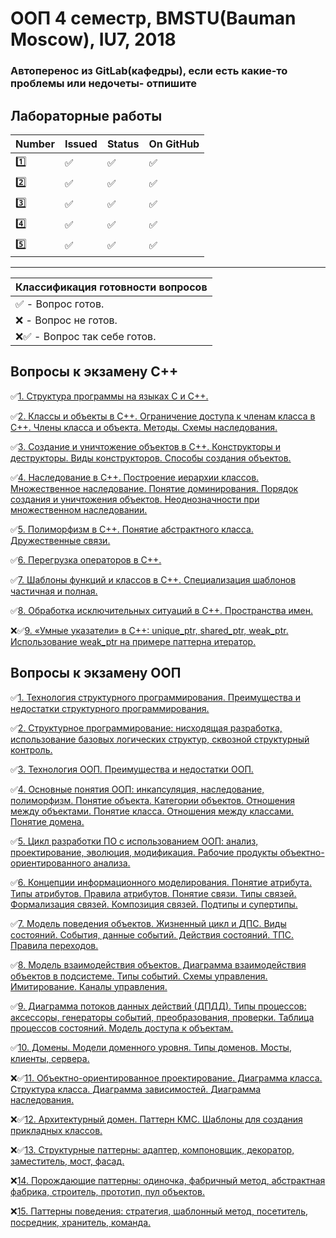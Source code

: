 # ООП 4 семестр, BMSTU(Bauman Moscow), IU7, 2018

### Автоперенос из GitLab(кафедры), если есть какие-то проблемы или недочеты- отпишите

<h2>Лабораторные работы</h2>

| Number | Issued | Status | On GitHub |
|------|---|------|----------|
| :one: | :white_check_mark: | :white_check_mark: | :white_check_mark: |
| :two: | :white_check_mark: | :white_check_mark: | :white_check_mark: |
| :three: | :white_check_mark: | :white_check_mark: | :white_check_mark: |
| :four: | :white_check_mark: | :white_check_mark: | :white_check_mark: |
| :five: | :white_check_mark: | :white_check_mark: |:white_check_mark: |

---

|Классификация готовности вопросов|
|---|
|:white_check_mark: - Вопрос готов.|
|:x: - Вопрос не готов.|
|:x::white_check_mark: - Вопрос так себе готов.|

<h2>Вопросы к экзамену C++</h2>

:white_check_mark:[1.	Структура программы на языках С и С++.](https://github.com/zakolm/OOP/wiki/1.%D0%A1%D1%82%D1%80%D1%83%D0%BA%D1%82%D1%83%D1%80%D0%B0-%D0%BF%D1%80%D0%BE%D0%B3%D1%80%D0%B0%D0%BC%D0%BC%D1%8B-%D0%BD%D0%B0-%D1%8F%D0%B7%D1%8B%D0%BA%D0%B0%D1%85-%D0%A1-%D0%B8-%D0%A1--.)

:white_check_mark:[2.	Классы и объекты в С++. Ограничение доступа к членам класса в С++. Члены класса и объекта. Методы. Схемы наследования.](https://github.com/zakolm/OOP/wiki/2.%D0%9A%D0%BB%D0%B0%D1%81%D1%81%D1%8B-%D0%B8-%D0%BE%D0%B1%D1%8A%D0%B5%D0%BA%D1%82%D1%8B-%D0%B2-%D0%A1--.-%D0%9E%D0%B3%D1%80%D0%B0%D0%BD%D0%B8%D1%87%D0%B5%D0%BD%D0%B8%D0%B5-%D0%B4%D0%BE%D1%81%D1%82%D1%83%D0%BF%D0%B0-%D0%BA-%D1%87%D0%BB%D0%B5%D0%BD%D0%B0%D0%BC-%D0%BA%D0%BB%D0%B0%D1%81%D1%81%D0%B0-%D0%B2-%D0%A1--.-%D0%A7%D0%BB%D0%B5%D0%BD%D1%8B-%D0%BA%D0%BB%D0%B0%D1%81%D1%81%D0%B0-%D0%B8-%D0%BE%D0%B1%D1%8A%D0%B5%D0%BA%D1%82%D0%B0.-%D0%9C%D0%B5%D1%82%D0%BE%D0%B4%D1%8B.-%D0%A1%D1%85%D0%B5%D0%BC%D1%8B-%D0%BD%D0%B0%D1%81%D0%BB%D0%B5%D0%B4%D0%BE%D0%B2%D0%B0%D0%BD%D0%B8%D1%8F.)

:white_check_mark:[3.	Создание и уничтожение объектов в С++. Конструкторы и деструкторы. Виды конструкторов. Способы создания объектов.](https://github.com/zakolm/OOP/wiki/3.%D0%A1%D0%BE%D0%B7%D0%B4%D0%B0%D0%BD%D0%B8%D0%B5-%D0%B8-%D1%83%D0%BD%D0%B8%D1%87%D1%82%D0%BE%D0%B6%D0%B5%D0%BD%D0%B8%D0%B5-%D0%BE%D0%B1%D1%8A%D0%B5%D0%BA%D1%82%D0%BE%D0%B2-%D0%B2-%D0%A1--.-%D0%9A%D0%BE%D0%BD%D1%81%D1%82%D1%80%D1%83%D0%BA%D1%82%D0%BE%D1%80%D1%8B-%D0%B8-%D0%B4%D0%B5%D1%81%D1%82%D1%80%D1%83%D0%BA%D1%82%D0%BE%D1%80%D1%8B.-%D0%92%D0%B8%D0%B4%D1%8B-%D0%BA%D0%BE%D0%BD%D1%81%D1%82%D1%80%D1%83%D0%BA%D1%82%D0%BE%D1%80%D0%BE%D0%B2.-%D0%A1%D0%BF%D0%BE%D1%81%D0%BE%D0%B1%D1%8B-%D1%81%D0%BE%D0%B7%D0%B4%D0%B0%D0%BD%D0%B8%D1%8F-%D0%BE%D0%B1%D1%8A%D0%B5%D0%BA%D1%82%D0%BE%D0%B2.)

:white_check_mark:[4.	Наследование в С++. Построение иерархии классов. Множественное наследование. Понятие доминирования. Порядок создания и уничтожения объектов. Неоднозначности при множественном наследовании.](https://github.com/zakolm/OOP/wiki/4.%D0%9D%D0%B0%D1%81%D0%BB%D0%B5%D0%B4%D0%BE%D0%B2%D0%B0%D0%BD%D0%B8%D0%B5-%D0%B2-%D0%A1--.-%D0%9F%D0%BE%D1%81%D1%82%D1%80%D0%BE%D0%B5%D0%BD%D0%B8%D0%B5-%D0%B8%D0%B5%D1%80%D0%B0%D1%80%D1%85%D0%B8%D0%B8-%D0%BA%D0%BB%D0%B0%D1%81%D1%81%D0%BE%D0%B2.-%D0%9C%D0%BD%D0%BE%D0%B6%D0%B5%D1%81%D1%82%D0%B2%D0%B5%D0%BD%D0%BD%D0%BE%D0%B5-%D0%BD%D0%B0%D1%81%D0%BB%D0%B5%D0%B4%D0%BE%D0%B2%D0%B0%D0%BD%D0%B8%D0%B5.-%D0%9F%D0%BE%D0%BD%D1%8F%D1%82%D0%B8%D0%B5-%D0%B4%D0%BE%D0%BC%D0%B8%D0%BD%D0%B8%D1%80%D0%BE%D0%B2%D0%B0%D0%BD%D0%B8%D1%8F.-%D0%9F%D0%BE%D1%80%D1%8F%D0%B4%D0%BE%D0%BA-%D1%81%D0%BE%D0%B7%D0%B4%D0%B0%D0%BD%D0%B8%D1%8F-%D0%B8-%D1%83%D0%BD%D0%B8%D1%87%D1%82%D0%BE%D0%B6%D0%B5%D0%BD%D0%B8%D1%8F-%D0%BE%D0%B1%D1%8A%D0%B5%D0%BA%D1%82%D0%BE%D0%B2.-%D0%9D%D0%B5%D0%BE%D0%B4%D0%BD%D0%BE%D0%B7%D0%BD%D0%B0%D1%87%D0%BD%D0%BE%D1%81%D1%82%D0%B8-%D0%BF%D1%80%D0%B8-%D0%BC%D0%BD%D0%BE%D0%B6%D0%B5%D1%81%D1%82%D0%B2%D0%B5%D0%BD%D0%BD%D0%BE%D0%BC-%D0%BD%D0%B0%D1%81%D0%BB%D0%B5%D0%B4%D0%BE%D0%B2%D0%B0%D0%BD%D0%B8%D0%B8.)

:white_check_mark:[5.	Полиморфизм в С++. Понятие абстрактного класса. Дружественные связи.](https://github.com/zakolm/OOP/wiki/5.%D0%9F%D0%BE%D0%BB%D0%B8%D0%BC%D0%BE%D1%80%D1%84%D0%B8%D0%B7%D0%BC-%D0%B2-%D0%A1--.-%D0%9F%D0%BE%D0%BD%D1%8F%D1%82%D0%B8%D0%B5-%D0%B0%D0%B1%D1%81%D1%82%D1%80%D0%B0%D0%BA%D1%82%D0%BD%D0%BE%D0%B3%D0%BE-%D0%BA%D0%BB%D0%B0%D1%81%D1%81%D0%B0.-%D0%94%D1%80%D1%83%D0%B6%D0%B5%D1%81%D1%82%D0%B2%D0%B5%D0%BD%D0%BD%D1%8B%D0%B5-%D1%81%D0%B2%D1%8F%D0%B7%D0%B8.)

:white_check_mark:[6.	Перегрузка операторов в С++.](https://github.com/zakolm/OOP/wiki/6.%D0%9F%D0%B5%D1%80%D0%B5%D0%B3%D1%80%D1%83%D0%B7%D0%BA%D0%B0-%D0%BE%D0%BF%D0%B5%D1%80%D0%B0%D1%82%D0%BE%D1%80%D0%BE%D0%B2-%D0%B2-%D0%A1--.)

:white_check_mark:[7.	Шаблоны функций и классов в С++. Специализация шаблонов частичная и полная.](https://github.com/zakolm/OOP/wiki/7.%D0%A8%D0%B0%D0%B1%D0%BB%D0%BE%D0%BD%D1%8B-%D1%84%D1%83%D0%BD%D0%BA%D1%86%D0%B8%D0%B9-%D0%B8-%D0%BA%D0%BB%D0%B0%D1%81%D1%81%D0%BE%D0%B2-%D0%B2-%D0%A1--.-%D0%A1%D0%BF%D0%B5%D1%86%D0%B8%D0%B0%D0%BB%D0%B8%D0%B7%D0%B0%D1%86%D0%B8%D1%8F-%D1%88%D0%B0%D0%B1%D0%BB%D0%BE%D0%BD%D0%BE%D0%B2-%D1%87%D0%B0%D1%81%D1%82%D0%B8%D1%87%D0%BD%D0%B0%D1%8F-%D0%B8-%D0%BF%D0%BE%D0%BB%D0%BD%D0%B0%D1%8F.)

:white_check_mark:[8.	Обработка исключительных ситуаций в С++. Пространства имен.](https://github.com/zakolm/OOP/wiki/8.%D0%9E%D0%B1%D1%80%D0%B0%D0%B1%D0%BE%D1%82%D0%BA%D0%B0-%D0%B8%D1%81%D0%BA%D0%BB%D1%8E%D1%87%D0%B8%D1%82%D0%B5%D0%BB%D1%8C%D0%BD%D1%8B%D1%85-%D1%81%D0%B8%D1%82%D1%83%D0%B0%D1%86%D0%B8%D0%B9-%D0%B2-%D0%A1--.-%D0%9F%D1%80%D0%BE%D1%81%D1%82%D1%80%D0%B0%D0%BD%D1%81%D1%82%D0%B2%D0%B0-%D0%B8%D0%BC%D0%B5%D0%BD.)

:x::white_check_mark:[9.	«Умные указатели» в С++: unique_ptr, shared_ptr, weak_ptr. Использование weak_ptr на примере паттерна итератор.](https://github.com/zakolm/OOP/wiki/9.%C2%AB%D0%A3%D0%BC%D0%BD%D1%8B%D0%B5-%D1%83%D0%BA%D0%B0%D0%B7%D0%B0%D1%82%D0%B5%D0%BB%D0%B8%C2%BB-%D0%B2-%D0%A1--:-unique_ptr,-shared_ptr,-weak_ptr.-%D0%98%D1%81%D0%BF%D0%BE%D0%BB%D1%8C%D0%B7%D0%BE%D0%B2%D0%B0%D0%BD%D0%B8%D0%B5-weak_ptr-%D0%BD%D0%B0-%D0%BF%D1%80%D0%B8%D0%BC%D0%B5%D1%80%D0%B5-%D0%BF%D0%B0%D1%82%D1%82%D0%B5%D1%80%D0%BD%D0%B0-%D0%B8%D1%82%D0%B5%D1%80%D0%B0%D1%82%D0%BE%D1%80.)

<h2>Вопросы к экзамену ООП</h2>

:white_check_mark:[1.	Технология структурного программирования. Преимущества и недостатки структурного программирования.](https://github.com/zakolm/OOP/wiki/1.Технология-структурного-программирования.-Преимущества-и-недостатки-структурного-программирования.)

:white_check_mark:[2.	Структурное программирование: нисходящая разработка, использование базовых логических структур, сквозной структурный контроль.](https://github.com/zakolm/OOP/wiki/2.Структурное-программирование:-нисходящая-разработка,-использование-базовых-логических-структур,-сквозной-структурный-контроль.)

:white_check_mark:[3.	Технология ООП. Преимущества и недостатки ООП.](https://github.com/zakolm/OOP/wiki/3.Технология-ООП.-Преимущества-и-недостатки-ООП.)

:white_check_mark:[4.	Основные понятия ООП: инкапсуляция, наследование, полиморфизм. Понятие объекта. Категории объектов. Отношения между объектами. Понятие класса. Отношения между классами. Понятие домена.](https://github.com/zakolm/OOP/wiki/4.Основные-понятия-ООП:-инкапсуляция,-наследование,-полиморфизм.-Понятие-объекта.-Категории-объектов.-Отношения-между-объектами.-Понятие-класса.-Отношения-между-классами.-Понятие-домена.)

:white_check_mark:[5.	Цикл разработки ПО с использованием ООП: анализ, проектирование, эволюция, модификация. Рабочие продукты объектно-ориентированного анализа.](https://github.com/zakolm/OOP/wiki/5.Цикл-разработки-ПО-с-использованием-ООП:-анализ,-проектирование,-эволюция,-модификация.-Рабочие-продукты-объектно-ориентированного-анализа.)

:white_check_mark:[6.	Концепции информационного моделирования. Понятие атрибута. Типы атрибутов. Правила атрибутов. Понятие связи. Типы связей. Формализация связей. Композиция связей. Подтипы и супертипы.](https://github.com/zakolm/OOP/wiki/6.Концепции-информационного-моделирования.-Понятие-атрибута.-Типы-атрибутов.-Правила-атрибутов.-Понятие-связи.-Типы-связей.-Формализация-связей.-Композиция-связей.-Подтипы-и-супертипы.)

:white_check_mark:[7.	Модель поведения объектов. Жизненный цикл и ДПС. Виды состояний. События, данные событий. Действия состояний. ТПС. Правила переходов.](https://github.com/zakolm/OOP/wiki/7.%D0%9C%D0%BE%D0%B4%D0%B5%D0%BB%D1%8C-%D0%BF%D0%BE%D0%B2%D0%B5%D0%B4%D0%B5%D0%BD%D0%B8%D1%8F-%D0%BE%D0%B1%D1%8A%D0%B5%D0%BA%D1%82%D0%BE%D0%B2.-%D0%96%D0%B8%D0%B7%D0%BD%D0%B5%D0%BD%D0%BD%D1%8B%D0%B9-%D1%86%D0%B8%D0%BA%D0%BB-%D0%B8-%D0%94%D0%9F%D0%A1.-%D0%92%D0%B8%D0%B4%D1%8B-%D1%81%D0%BE%D1%81%D1%82%D0%BE%D1%8F%D0%BD%D0%B8%D0%B9.-%D0%A1%D0%BE%D0%B1%D1%8B%D1%82%D0%B8%D1%8F,-%D0%B4%D0%B0%D0%BD%D0%BD%D1%8B%D0%B5-%D1%81%D0%BE%D0%B1%D1%8B%D1%82%D0%B8%D0%B9.-%D0%94%D0%B5%D0%B9%D1%81%D1%82%D0%B2%D0%B8%D1%8F-%D1%81%D0%BE%D1%81%D1%82%D0%BE%D1%8F%D0%BD%D0%B8%D0%B9.-%D0%A2%D0%9F%D0%A1.-%D0%9F%D1%80%D0%B0%D0%B2%D0%B8%D0%BB%D0%B0-%D0%BF%D0%B5%D1%80%D0%B5%D1%85%D0%BE%D0%B4%D0%BE%D0%B2.)

:white_check_mark:[8.	Модель взаимодействия объектов. Диаграмма взаимодействия объектов в подсистеме. Типы событий. Схемы управления. Имитирование. Каналы управления.](https://github.com/zakolm/OOP/wiki/8.%D0%9C%D0%BE%D0%B4%D0%B5%D0%BB%D1%8C-%D0%B2%D0%B7%D0%B0%D0%B8%D0%BC%D0%BE%D0%B4%D0%B5%D0%B9%D1%81%D1%82%D0%B2%D0%B8%D1%8F-%D0%BE%D0%B1%D1%8A%D0%B5%D0%BA%D1%82%D0%BE%D0%B2.-%D0%94%D0%B8%D0%B0%D0%B3%D1%80%D0%B0%D0%BC%D0%BC%D0%B0-%D0%B2%D0%B7%D0%B0%D0%B8%D0%BC%D0%BE%D0%B4%D0%B5%D0%B9%D1%81%D1%82%D0%B2%D0%B8%D1%8F-%D0%BE%D0%B1%D1%8A%D0%B5%D0%BA%D1%82%D0%BE%D0%B2-%D0%B2-%D0%BF%D0%BE%D0%B4%D1%81%D0%B8%D1%81%D1%82%D0%B5%D0%BC%D0%B5.-%D0%A2%D0%B8%D0%BF%D1%8B-%D1%81%D0%BE%D0%B1%D1%8B%D1%82%D0%B8%D0%B9.-%D0%A1%D1%85%D0%B5%D0%BC%D1%8B-%D1%83%D0%BF%D1%80%D0%B0%D0%B2%D0%BB%D0%B5%D0%BD%D0%B8%D1%8F.-%D0%98%D0%BC%D0%B8%D1%82%D0%B8%D1%80%D0%BE%D0%B2%D0%B0%D0%BD%D0%B8%D0%B5.-%D0%9A%D0%B0%D0%BD%D0%B0%D0%BB%D1%8B-%D1%83%D0%BF%D1%80%D0%B0%D0%B2%D0%BB%D0%B5%D0%BD%D0%B8%D1%8F.)

:white_check_mark:[9.	Диаграмма потоков данных действий (ДПДД). Типы процессов: аксессоры, генераторы событий, преобразования, проверки. Таблица процессов состояний. Модель доступа к объектам.](https://github.com/zakolm/OOP/wiki/9.%D0%94%D0%B8%D0%B0%D0%B3%D1%80%D0%B0%D0%BC%D0%BC%D0%B0-%D0%BF%D0%BE%D1%82%D0%BE%D0%BA%D0%BE%D0%B2-%D0%B4%D0%B0%D0%BD%D0%BD%D1%8B%D1%85-%D0%B4%D0%B5%D0%B9%D1%81%D1%82%D0%B2%D0%B8%D0%B9-(%D0%94%D0%9F%D0%94%D0%94).-%D0%A2%D0%B8%D0%BF%D1%8B-%D0%BF%D1%80%D0%BE%D1%86%D0%B5%D1%81%D1%81%D0%BE%D0%B2:-%D0%B0%D0%BA%D1%81%D0%B5%D1%81%D1%81%D0%BE%D1%80%D1%8B,-%D0%B3%D0%B5%D0%BD%D0%B5%D1%80%D0%B0%D1%82%D0%BE%D1%80%D1%8B-%D1%81%D0%BE%D0%B1%D1%8B%D1%82%D0%B8%D0%B9,-%D0%BF%D1%80%D0%B5%D0%BE%D0%B1%D1%80%D0%B0%D0%B7%D0%BE%D0%B2%D0%B0%D0%BD%D0%B8%D1%8F,-%D0%BF%D1%80%D0%BE%D0%B2%D0%B5%D1%80%D0%BA%D0%B8.-%D0%A2%D0%B0%D0%B1%D0%BB%D0%B8%D1%86%D0%B0-%D0%BF%D1%80%D0%BE%D1%86%D0%B5%D1%81%D1%81%D0%BE%D0%B2-%D1%81%D0%BE%D1%81%D1%82%D0%BE%D1%8F%D0%BD%D0%B8%D0%B9.-%D0%9C%D0%BE%D0%B4%D0%B5%D0%BB%D1%8C-%D0%B4%D0%BE%D1%81%D1%82%D1%83%D0%BF%D0%B0-%D0%BA-%D0%BE%D0%B1%D1%8A%D0%B5%D0%BA%D1%82%D0%B0%D0%BC.)

:white_check_mark:[10.	Домены. Модели доменного уровня. Типы доменов. Мосты, клиенты, сервера.](https://github.com/zakolm/OOP/wiki/10.%D0%94%D0%BE%D0%BC%D0%B5%D0%BD%D1%8B.-%D0%9C%D0%BE%D0%B4%D0%B5%D0%BB%D0%B8-%D0%B4%D0%BE%D0%BC%D0%B5%D0%BD%D0%BD%D0%BE%D0%B3%D0%BE-%D1%83%D1%80%D0%BE%D0%B2%D0%BD%D1%8F.-%D0%A2%D0%B8%D0%BF%D1%8B-%D0%B4%D0%BE%D0%BC%D0%B5%D0%BD%D0%BE%D0%B2.-%D0%9C%D0%BE%D1%81%D1%82%D1%8B,-%D0%BA%D0%BB%D0%B8%D0%B5%D0%BD%D1%82%D1%8B,-%D1%81%D0%B5%D1%80%D0%B2%D0%B5%D1%80%D0%B0.)

:x::white_check_mark:[11.	Объектно-ориентированное проектирование. Диаграмма класса. Структура класса. Диаграмма зависимостей. Диаграмма наследования.](https://github.com/zakolm/OOP/wiki/11.%D0%9E%D0%B1%D1%8A%D0%B5%D0%BA%D1%82%D0%BD%D0%BE-%D0%BE%D1%80%D0%B8%D0%B5%D0%BD%D1%82%D0%B8%D1%80%D0%BE%D0%B2%D0%B0%D0%BD%D0%BD%D0%BE%D0%B5-%D0%BF%D1%80%D0%BE%D0%B5%D0%BA%D1%82%D0%B8%D1%80%D0%BE%D0%B2%D0%B0%D0%BD%D0%B8%D0%B5.-%D0%94%D0%B8%D0%B0%D0%B3%D1%80%D0%B0%D0%BC%D0%BC%D0%B0-%D0%BA%D0%BB%D0%B0%D1%81%D1%81%D0%B0.-%D0%A1%D1%82%D1%80%D1%83%D0%BA%D1%82%D1%83%D1%80%D0%B0-%D0%BA%D0%BB%D0%B0%D1%81%D1%81%D0%B0.-%D0%94%D0%B8%D0%B0%D0%B3%D1%80%D0%B0%D0%BC%D0%BC%D0%B0-%D0%B7%D0%B0%D0%B2%D0%B8%D1%81%D0%B8%D0%BC%D0%BE%D1%81%D1%82%D0%B5%D0%B9.-%D0%94%D0%B8%D0%B0%D0%B3%D1%80%D0%B0%D0%BC%D0%BC%D0%B0-%D0%BD%D0%B0%D1%81%D0%BB%D0%B5%D0%B4%D0%BE%D0%B2%D0%B0%D0%BD%D0%B8%D1%8F.)

:x::white_check_mark:[12.	Архитектурный домен. Паттерн КМС. Шаблоны для создания прикладных классов.](https://github.com/zakolm/OOP/wiki/12.%D0%90%D1%80%D1%85%D0%B8%D1%82%D0%B5%D0%BA%D1%82%D1%83%D1%80%D0%BD%D1%8B%D0%B9-%D0%B4%D0%BE%D0%BC%D0%B5%D0%BD.-%D0%9F%D0%B0%D1%82%D1%82%D0%B5%D1%80%D0%BD-%D0%9A%D0%9C%D0%A1.-%D0%A8%D0%B0%D0%B1%D0%BB%D0%BE%D0%BD%D1%8B-%D0%B4%D0%BB%D1%8F-%D1%81%D0%BE%D0%B7%D0%B4%D0%B0%D0%BD%D0%B8%D1%8F-%D0%BF%D1%80%D0%B8%D0%BA%D0%BB%D0%B0%D0%B4%D0%BD%D1%8B%D1%85-%D0%BA%D0%BB%D0%B0%D1%81%D1%81%D0%BE%D0%B2.)

:x::white_check_mark:[13.	Структурные паттерны: адаптер, компоновщик, декоратор, заместитель, мост, фасад.](https://github.com/zakolm/OOP/wiki/13.%D0%A1%D1%82%D1%80%D1%83%D0%BA%D1%82%D1%83%D1%80%D0%BD%D1%8B%D0%B5-%D0%BF%D0%B0%D1%82%D1%82%D0%B5%D1%80%D0%BD%D1%8B:-%D0%B0%D0%B4%D0%B0%D0%BF%D1%82%D0%B5%D1%80,-%D0%BA%D0%BE%D0%BC%D0%BF%D0%BE%D0%BD%D0%BE%D0%B2%D1%89%D0%B8%D0%BA,-%D0%B4%D0%B5%D0%BA%D0%BE%D1%80%D0%B0%D1%82%D0%BE%D1%80,-%D0%B7%D0%B0%D0%BC%D0%B5%D1%81%D1%82%D0%B8%D1%82%D0%B5%D0%BB%D1%8C,-%D0%BC%D0%BE%D1%81%D1%82,-%D1%84%D0%B0%D1%81%D0%B0%D0%B4.)

:x:[14.	Порождающие паттерны: одиночка, фабричный метод, абстрактная фабрика, строитель, прототип, пул объектов.]()

:x:[15.	Паттерны поведения: стратегия, шаблонный метод, посетитель, посредник, хранитель, команда.]()
